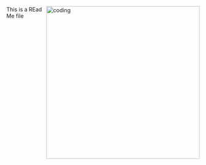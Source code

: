 <img align="right" alt="coding" width="400" src="https://www.hubspot.com/hubfs/Smiling%20Leo%20Perfect%20GIF.gif"> </img>
This is a REad Me file
